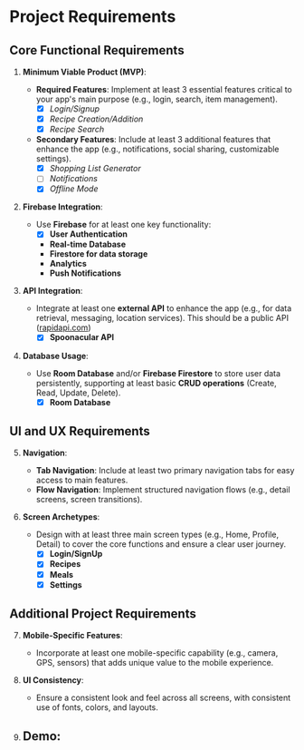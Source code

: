 # Project Requirements

## Core Functional Requirements

1. **Minimum Viable Product (MVP)**:
   - **Required Features**: Implement at least 3 essential features critical to your app's main purpose (e.g., login, search, item management).
       - [x] *Login/Signup*
       - [x] *Recipe Creation/Addition*
       - [x] *Recipe Search*
       
   - **Secondary Features**: Include at least 3 additional features that enhance the app (e.g., notifications, social sharing, customizable settings).
       - [x] *Shopping List Generator*
       - [ ] *Notifications*
       - [x] *Offline Mode*

2. **Firebase Integration**:
   - Use **Firebase** for at least one key functionality:
     - [x] **User Authentication**
     - **Real-time Database**
     - **Firestore for data storage**
     - **Analytics**
     - **Push Notifications**

3. **API Integration**:
   - Integrate at least one **external API** to enhance the app (e.g., for data retrieval, messaging, location services). This should be a public API ([rapidapi.com](https://rapidapi.com/))
     - [x] **Spoonacular API**

4. **Database Usage**:
   - Use **Room Database** and/or **Firebase Firestore** to store user data persistently, supporting at least basic **CRUD operations** (Create, Read, Update, Delete).
     - [x] **Room Database**
     
## UI and UX Requirements

5. **Navigation**:
   - **Tab Navigation**: Include at least two primary navigation tabs for easy access to main features.
   - **Flow Navigation**: Implement structured navigation flows (e.g., detail screens, screen transitions).

6. **Screen Archetypes**:
   - Design with at least three main screen types (e.g., Home, Profile, Detail) to cover the core functions and ensure a clear user journey.
     - [x] **Login/SignUp**
     - [x] **Recipes**
     - [x] **Meals**
     - [x] **Settings**

## Additional Project Requirements

7. **Mobile-Specific Features**:
   - Incorporate at least one mobile-specific capability (e.g., camera, GPS, sensors) that adds unique value to the mobile experience.

8. **UI Consistency**:
   - Ensure a consistent look and feel across all screens, with consistent use of fonts, colors, and layouts.

9. **Demo**:
   - 
